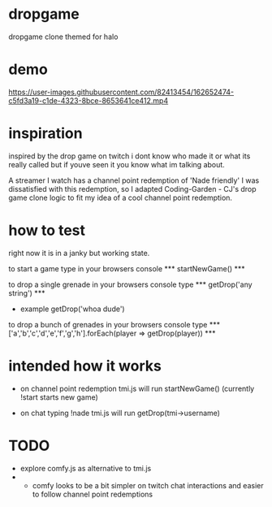 # dropgame
dropgame clone themed for halo

# demo

https://user-images.githubusercontent.com/82413454/162652474-c5fd3a19-c1de-4323-8bce-8653641ce412.mp4


# inspiration
inspired by the drop game on twitch i dont know who made it or what its really called but if 
youve seen it you know what im talking about.

A streamer I watch has a channel point redemption of 'Nade friendly' I was dissatisfied with this redemption, 
so I adapted Coding-Garden - CJ's drop game clone logic to fit my idea of a cool channel point redemption.

# how to test
right now it is in a janky but working state.

to start a game type in your browsers console *** startNewGame() ***

to drop a single grenade in your browsers console type *** getDrop('any string') ***
  - example getDrop('whoa dude')
  
to drop a bunch of grenades 
  in your browsers console type *** ['a','b','c','d','e','f','g','h'].forEach(player => getDrop(player)) ***


# intended how it works

- on channel point redemption tmi.js will run startNewGame()
(currently !start starts new game)

- on chat typing !nade tmi.js will run getDrop(tmi->username)

# TODO
- explore comfy.js as alternative to tmi.js
- - comfy looks to be a bit simpler on twitch chat interactions and easier to follow channel point redemptions
